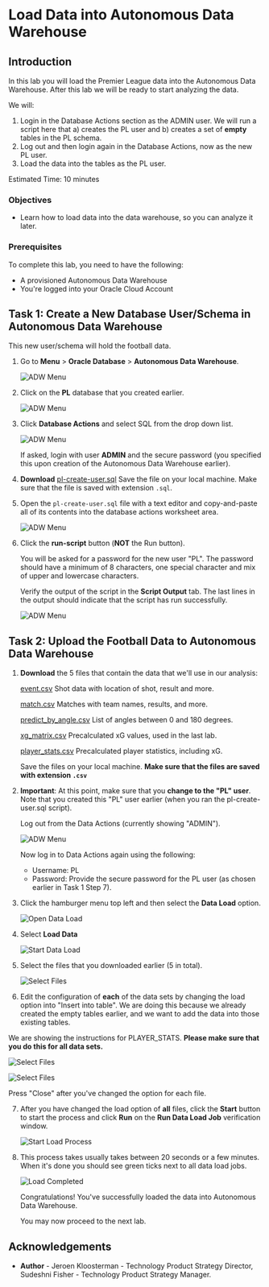 # Load Data into Autonomous Data Warehouse

<!--![Banner](images/banner.png)-->

## Introduction
In this lab you will load the Premier League data into the Autonomous Data Warehouse. After this lab we will be ready to start analyzing the data.

We will:
1. Login in the Database Actions section as the ADMIN user. We will run a script here that a) creates the PL user and b) creates a set of **empty** tables in the PL schema.
2. Log out and then login again in the Database Actions, now as the new PL user.
3. Load the data into the tables as the PL user.

Estimated Time: 10 minutes

### Objectives
- Learn how to load data into the data warehouse, so you can analyze it later.

### Prerequisites
To complete this lab, you need to have the following:
- A provisioned Autonomous Data Warehouse
- You're logged into your Oracle Cloud Account

## Task 1: Create a New Database User/Schema in Autonomous Data Warehouse

This new user/schema will hold the football data.

1. Go to **Menu** > **Oracle Database** > **Autonomous Data Warehouse**.

   ![ADW Menu](images/adw-menu.png)

2. Click on the **PL** database that you created earlier.

   ![ADW Menu](images/open-db.png)

3. Click **Database Actions** and select SQL from the drop down list.

   ![ADW Menu](images/open-database-actions.png)

   If asked, login with user **ADMIN** and the secure password (you specified this upon creation of the Autonomous Data Warehouse earlier).

4. **Download** [pl-create-user.sql](./files/pl-create-user.sql) Save the file on your local machine. Make sure that the file is saved with extension `.sql`.

5. Open the `pl-create-user.sql` file with a text editor and copy-and-paste all of its contents into the database actions worksheet area. 

    ![ADW Menu](images/copy-paste.png)

6. Click the **run-script** button (**NOT** the Run button). 

   You will be asked for a password for the new user "PL". The password should have a minimum of 8 characters, one special character and mix of upper and lowercase characters.

   Verify the output of the script in the **Script Output** tab. The last lines in the output should indicate that the script has run successfully.

    ![ADW Menu](images/run-script.png)

## Task 2: Upload the Football Data to Autonomous Data Warehouse

1. **Download** the 5 files that contain the data that we'll use in our analysis:

   [event.csv](https://objectstorage.eu-frankfurt-1.oraclecloud.com/p/oxJctcE-MEIjVVhjUZMhns-b5ovTAiCIEgJJG2-VxbLCQQjb34JrEiPKYV3XNiYd/n/fruktknlrefu/b/workshop-premier-league/o/event.csv) Shot data with location of shot, result and more.

   [match.csv](https://objectstorage.eu-frankfurt-1.oraclecloud.com/p/RYVwaLLuK6toAlh0hVap5V6H9XGPzShRycciiWEVwFqPG9EwdkjktbFSKf_nnpkY/n/fruktknlrefu/b/workshop-premier-league/o/match.csv) Matches with team names, results, and more.

   [predict\_by\_angle.csv](https://objectstorage.eu-frankfurt-1.oraclecloud.com/p/qjPrGmvSpo7WmTDwuafVn7mtbTCnb-8jvzQnLRaKeszyybC3hUSKPL-kfjkZwoit/n/fruktknlrefu/b/workshop-premier-league/o/predict_by_angle.csv) List of angles between 0 and 180 degrees.

   [xg\_matrix.csv](https://objectstorage.eu-frankfurt-1.oraclecloud.com/p/MducgpGpw2eshkApXwW9CGJfAcnprJd7MBQ1fIXHvFPDg_fc6YoFWk-t4wFqll-g/n/fruktknlrefu/b/workshop-premier-league/o/xg_matrix.csv) Precalculated xG values, used in the last lab.

   [player\_stats.csv](https://objectstorage.eu-frankfurt-1.oraclecloud.com/p/xlcockSigxId1FV7DLDV5vVNYl_L-RbYgJxj5NqXa_HaqqOHxZSUyEPjsk6gunf5/n/fruktknlrefu/b/workshop-premier-league/o/player_stats.csv) Precalculated player statistics, including xG.

   Save the files on your local machine. **Make sure that the files are saved with extension `.csv`**

2. **Important**: At this point, make sure that you **change to the "PL" user**. Note that you created this "PL" user earlier (when you ran the pl-create-user.sql script).

   Log out from the Data Actions (currently showing "ADMIN").

   ![ADW Menu](images/signoutadmin.png)

   Now log in to Data Actions again using the following:

   - Username: PL
   - Password: Provide the secure password for the PL user (as chosen earlier in Task 1 Step 7).

3. Click the hamburger menu top left and then select the **Data Load** option.

   ![Open Data Load](images/open-data-load.png)

4. Select **Load Data**

    ![Start Data Load](images/start-data-load.png)

5. Select the files that you downloaded earlier (5 in total).

    ![Select Files](images/select-files.png)

6. Edit the configuration of **each** of the data sets by changing the load option into "Insert into table". We are doing this because we already created the empty tables earlier, and we want to add the data into those existing tables.

  We are showing the instructions for PLAYER_STATS. **Please make sure that you do this for all data sets.**

   ![Select Files](images/edit-player-stats.png)

   ![Select Files](images/change-option1.png)

   Press "Close" after you've changed the option for each file.

7. After you have changed the load option of **all** files, click the **Start** button to start the process and click **Run** on the **Run Data Load Job** verification window.

    ![Start Load Process](images/load-data.png)

8. This process takes usually takes between 20 seconds or a few minutes. When it's done you should see green ticks next to all data load jobs.

   ![Load Completed](images/load-completed.png)

   Congratulations! You've successfully loaded the data into Autonomous Data Warehouse.

   You may now proceed to the next lab.

## **Acknowledgements**

- **Author** - Jeroen Kloosterman - Technology Product Strategy Director, Sudeshni Fisher - Technology Product Strategy Manager.
